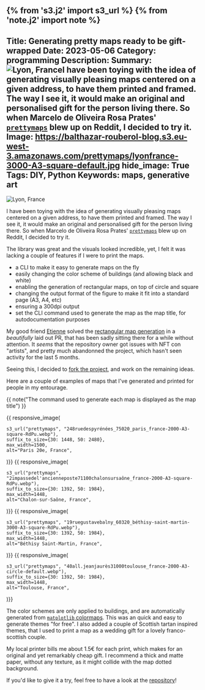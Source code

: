 {% from 's3.j2' import s3_url %}
{% from 'note.j2' import note %}
---
Title: Generating pretty maps ready to be gift-wrapped
Date: 2023-05-06
Category: programming
Description:
Summary: <img title="Lyon, France" alt="Lyon, France" src="https://balthazar-rouberol-blog.s3.eu-west-3.amazonaws.com/prettymaps/lyonfrance-3000-A3-square-default.jpg" />I have been toying with the idea of generating visually pleasing maps centered on a given address, to have them printed and framed. The way I see it, it would make an original and personalised gift for the person living there. So when Marcelo de Oliveira Rosa Prates' [`prettymaps`](https://github.com/marceloprates/prettymaps) blew up on Reddit, I decided to try it.
Image: https://balthazar-rouberol-blog.s3.eu-west-3.amazonaws.com/prettymaps/lyonfrance-3000-A3-square-default.jpg
hide_image: True
Tags: DIY, Python
Keywords: maps, generative art
---

<img title="Lyon, France" alt="Lyon, France" src="https://balthazar-rouberol-blog.s3.eu-west-3.amazonaws.com/prettymaps/lyonfrance-3000-A3-square-default.jpg" />

I have been toying with the idea of generating visually pleasing maps centered on a given address, to have them printed and framed. The way I see it, it would make an original and personalised gift for the person living there. So when Marcelo de Oliveira Rosa Prates' [`prettymaps`](https://github.com/marceloprates/prettymaps) blew up on Reddit, I decided to try it.

The library was great and the visuals looked incredible, yet, I felt it was lacking a couple of features if I were to print the maps.

- a CLI to make it easy to generate maps on the fly
- easily changing the color scheme of buildings (and allowing black and white)
- enabling the generation of rectangular maps, on top of circle and square
- changing the output format of the figure to make it fit into a standard page (A3, A4, etc)
- ensuring a 300dpi output
- set the CLI command used to generate the map as the map title, for autodocumentation purposes

My good friend [Etienne](https://etnbrd.com/) solved the [rectangular map generation](https://github.com/marceloprates/prettymaps/pull/105) in a _beautifully_ laid out PR, that has been sadly sitting there for a while without attention. It _seems_ that the repository owner got issues with NFT con "artists", and pretty much abandonned the project, which hasn't seen activity for the last 5 months.

Seeing this, I decided to [fork the project](https://github.com/brouberol/prettymaps), and work on the remaining ideas.

Here are a couple of examples of maps that I've generated and printed for people in my entourage.

{{ note("The command used to generate each map is displayed as the map title") }}

{{ responsive_image(

    s3_url("prettymaps", "248ruedespyrénées_75020_paris_france-2000-A3-square-RdPu.webp"),
    suffix_to_size={30: 1448, 50: 2480},
    max_width=1500,
    alt="Paris 20e, France",
)}}
{{ responsive_image(

    s3_url("prettymaps", "2impassedel'ancienneposte71100chalonsursaône_france-2000-A3-square-RdPu.webp"),
    suffix_to_size={30: 1392, 50: 1984},
    max_width=1448,
    alt="Chalon-sur-Saône, France",
)}}
{{ responsive_image(

    s3_url("prettymaps", "19ruegustavebalny_60320_béthisy-saint-martin-3000-A3-square-RdPu.webp"),
    suffix_to_size={30: 1392, 50: 1984},
    max_width=1448,
    alt="Béthisy Saint-Martin, France",
)}}
{{ responsive_image(

    s3_url("prettymaps", "40all.jeanjaurès31000toulouse_france-2000-A3-circle-default.webp"),
    suffix_to_size={30: 1392, 50: 1984},
    max_width=1448,
    alt="Toulouse, France",
)}}

The color schemes are only applied to buildings, and are automatically generated from [`matplotlib` colormaps](https://matplotlib.org/stable/gallery/color/colormap_reference.html). This was an quick and easy to generate themes "for free". I also added a couple of Scottish tartan inspired themes, that I used to print a map as a wedding gift for a lovely franco-scottish couple.

My local printer bills me about 1.5€ for each print, which makes for an original and yet remarkably cheap gift. I recommend a thick and matte paper, without any texture, as it might collide with the map dotted background.

If you'd like to give it a try, feel free to have a look at the [repository](https://github.com/brouberol/prettymaps)!